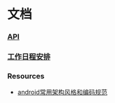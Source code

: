 # 文档
### [API](https://github.com/gocs/letmeknow/tree/master/doc/api/README.md)
### [工作日程安排](https://github.com/gocs/letmeknow/tree/master/doc/plans/schedule.md)
### Resources
- [android常用架构风格和编码规范](https://github.com/ribot/android-guidelines)